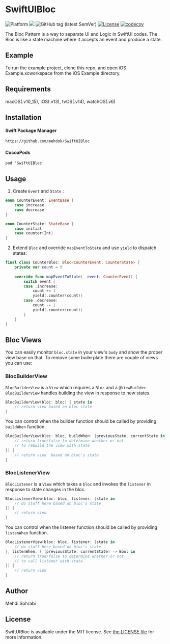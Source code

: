 # SwiftUIBloc

![Platform](https://img.shields.io/badge/platform-iOS%20%7C%20tvOS%20%7C%20macOS%20%7C%20watchOS-lightgrey) ![](https://github.com/mehdok/SwiftUIBlocPrivate/workflows/build/badge.svg)
![GitHub tag (latest SemVer)](https://img.shields.io/github/v/tag/mehdok/SwiftUIBloc)
[![License](https://img.shields.io/github/license/mehdok/SwiftUIBloc)](LICENSE) [![codecov](https://codecov.io/gh/mehdok/SwiftUIBloc/branch/master/graph/badge.svg)](https://codecov.io/gh/mehdok/SwiftUIBloc)

The Bloc Pattern is a way to separate UI and Logic in SwiftUI codes.
The Bloc is like a state machine where it accepts an event and produce a state.

## Example

To run the example project, clone this repo, and open iOS Example.xcworkspace from the iOS Example directory.


## Requirements
macOS(.v10_15), iOS(.v13), tvOS(.v14), watchOS(.v6)

## Installation

#### Swift Package Manager

`https://github.com/mehdok/SwiftUIBloc`

#### CocoaPods

`pod 'SwiftUIBloc'`

## Usage

1) Create `Event` and `State` :

````swift
enum CounterEvent: EventBase {
    case increase
    case decrease
}
````

````swift
enum CounterState: StateBase {
    case initial
    case counter(Int)
}
````

2) Extend `Bloc` and override `mapEventToState`  and use `yield` to dispatch states:

````swift
final class CounterBloc: Bloc<CounterEvent, CounterState> {
    private var count = 0
    
    override func mapEventToState(_ event: CounterEvent) {
        switch event {
        case .increase:
            count += 1
            yield(.counter(count))
        case .decrease:
            count -= 1
            yield(.counter(count))
        }
    }
}
````

## Bloc Views

You can easily monitor `bloc.state` in your view's `body` and show the proper view base on that.
To remove some boilerplate there are couple of views you can use:

### BlocBuilderView

`BlocBuilderView` is a `View` which requires a `Bloc` and  a `@ViewBuilder`.   `BlocBuilderView` handles building the view in response to new states. 

````swift
BlocBuilderView(bloc: bloc) { state in
    // return view based on bloc state
}
````

You can control when the builder function should be called by providing `buildWhen` function.

````swift
BlocBuilderView(bloc: bloc, buildWhen: {previousState, currentState in
    // return true/false to determine whether or not
    // to rebuild the view with state
}) {
    // return view  based on bloc's state
}
````
### BlocListenerView

`BlocListener` is a `View` which takes a `bloc` and invokes the `listener` in response to state changes in the bloc.

````swift
BlocListenerView(bloc: bloc, listener: {state in
    // do stuff here based on bloc's state
}) {
    // return view
}
````

You can control when the listener function should be called by providing `listenWhen` function.

````swift
BlocListenerView(bloc: bloc, listener: {state in
    // do stuff here based on bloc's state
}, listenWhen: { (previousState, currentState) -> Bool in
    // return true/false to determine whether or not
    // to call listener with state
}) {
    // return view 
}
````


## Author

Mehdi Sohrabi


## License

SwiftUIBloc is available under the MIT license. See [the LICENSE file](LICENSE) for more information.
